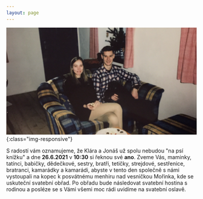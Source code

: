 ```yaml
---
layout: page
---
```


![image-title-here](images/jonasklara.png){:class="img-responsive"}

S radostí vám oznamujeme, že Klára a Jonáš už spolu nebudou "na psí knížku" a dne **26.6.2021** v **10:30** si řeknou své **ano**. Zveme Vás, maminky, tatínci, babičky, dědečkové, sestry, bratři, tetičky, strejdové, sestřenice, bratranci, kamarádky a kamarádi, abyste v tento den společně s námi vystoupali na kopec k posvátnému menhiru nad vesničkou Mořinka, kde se uskuteční svatební obřad. Po obřadu bude následovat svatební hostina s rodinou a posléze se s Vámi všemi moc rádi uvidíme na svatební oslavě.
